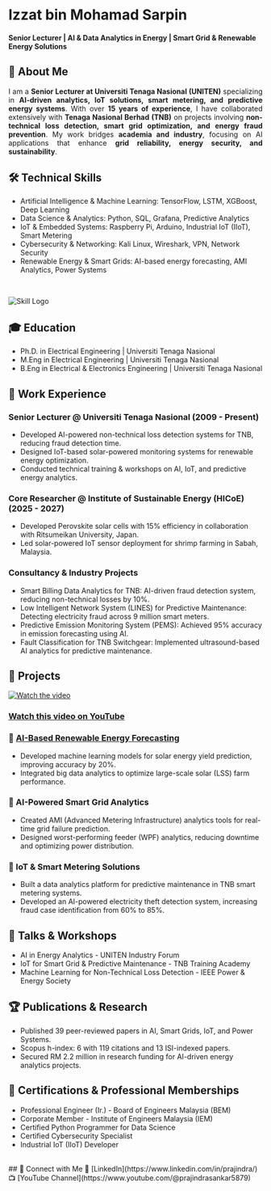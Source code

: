 # Izzat bin Mohamad Sarpin
#### Senior Lecturer | AI & Data Analytics in Energy | Smart Grid & Renewable Energy Solutions  

## 🚀 About Me
<p align="justify">
I am a <strong>Senior Lecturer at Universiti Tenaga Nasional (UNITEN)</strong> specializing in <strong>AI-driven analytics, IoT solutions, smart metering, and predictive energy systems</strong>. With over <strong>15 years of experience</strong>, I have collaborated extensively with <strong>Tenaga Nasional Berhad (TNB)</strong> on projects involving <strong>non-technical loss detection, smart grid optimization, and energy fraud prevention</strong>. My work bridges <strong>academia and industry</strong>, focusing on AI applications that enhance <strong>grid reliability, energy security, and sustainability</strong>.
</p>

## 🛠 Technical Skills  
- Artificial Intelligence & Machine Learning: TensorFlow, LSTM, XGBoost, Deep Learning  
- Data Science & Analytics: Python, SQL, Grafana, Predictive Analytics  
- IoT & Embedded Systems: Raspberry Pi, Arduino, Industrial IoT (IIoT), Smart Metering  
- Cybersecurity & Networking: Kali Linux, Wireshark, VPN, Network Security  
- Renewable Energy & Smart Grids: AI-based energy forecasting, AMI Analytics, Power Systems  


<br>

![Skill Logo](/assets/img/bike_study.jpeg)

## 🎓 Education  
- Ph.D. in Electrical Engineering | Universiti Tenaga Nasional  
- M.Eng in Electrical Engineering | Universiti Tenaga Nasional  
- B.Eng in Electrical & Electronics Engineering | Universiti Tenaga Nasional  

## 💼 Work Experience  
### Senior Lecturer @ Universiti Tenaga Nasional (2009 - Present)  
- Developed AI-powered non-technical loss detection systems for TNB, reducing fraud detection time.  
- Designed IoT-based solar-powered monitoring systems for renewable energy optimization.  
- Conducted technical training & workshops on AI, IoT, and predictive energy analytics.  

### Core Researcher @ Institute of Sustainable Energy (HICoE) (2025 - 2027)  
- Developed Perovskite solar cells with 15% efficiency in collaboration with Ritsumeikan University, Japan.  
- Led solar-powered IoT sensor deployment for shrimp farming in Sabah, Malaysia.  

### Consultancy & Industry Projects  
- Smart Billing Data Analytics for TNB: AI-driven fraud detection system, reducing non-technical losses by 10%.  
- Low Intelligent Network System (LINES) for Predictive Maintenance: Detecting electricity fraud across 9 million smart meters.  
- Predictive Emission Monitoring System (PEMS): Achieved 95% accuracy in emission forecasting using AI.  
- Fault Classification for TNB Switchgear: Implemented ultrasound-based AI analytics for predictive maintenance.  

## 📂 Projects  

[![Watch the video](https://img.youtube.com/vi/l9AzO1FMgM8/maxresdefault.jpg)](https://youtu.be/l9AzO1FMgM8)

### [Watch this video on YouTube](https://youtu.be/l9AzO1FMgM8)

### 🔹 [AI-Based Renewable Energy Forecasting](https://www.mdpi.com/1424-8220/22/8/3048)  
- Developed machine learning models for solar energy yield prediction, improving accuracy by 20%.  
- Integrated big data analytics to optimize large-scale solar (LSS) farm performance.  

### 🔹 AI-Powered Smart Grid Analytics  
- Created AMI (Advanced Metering Infrastructure) analytics tools for real-time grid failure prediction.  
- Designed worst-performing feeder (WPF) analytics, reducing downtime and optimizing power distribution.  

 ### 🔹 IoT & Smart Metering Solutions  
- Built a data analytics platform for predictive maintenance in TNB smart metering systems.  
- Developed an AI-powered electricity theft detection system, increasing fraud case identification from 60% to 85%.  

## 🎤 Talks & Workshops  
- AI in Energy Analytics - UNITEN Industry Forum  
- IoT for Smart Grid & Predictive Maintenance - TNB Training Academy  
- Machine Learning for Non-Technical Loss Detection - IEEE Power & Energy Society  

## 🏆 Publications & Research  
- Published 39 peer-reviewed papers in AI, Smart Grids, IoT, and Power Systems.  
- Scopus h-index: 6 with 119 citations and 13 ISI-indexed papers.  
- Secured RM 2.2 million in research funding for AI-driven energy analytics projects.  

## 🏅 Certifications & Professional Memberships
- Professional Engineer (Ir.) - Board of Engineers Malaysia (BEM)  
- Corporate Member - Institute of Engineers Malaysia (IEM)  
- Certified Python Programmer for Data Science  
- Certified Cybersecurity Specialist  
- Industrial IoT (IIoT) Developer

<br>
## 📢 Connect with Me  
🔗 [LinkedIn](https://www.linkedin.com/in/prajindra/)  
📺 [YouTube Channel](https://www.youtube.com/@prajindrasankar5879)
